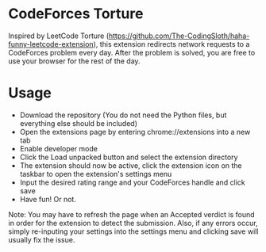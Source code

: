 # CodeForces Torture
Inspired by LeetCode Torture (https://github.com/The-CodingSloth/haha-funny-leetcode-extension), this extension redirects network requests to a CodeForces problem every day. After the problem is solved, you are free to use your browser for the rest of the day.

# Usage
- Download the repository (You do not need the Python files, but everything else should be included)
- Open the extensions page by entering chrome://extensions into a new tab
- Enable developer mode
- Click the Load unpacked button and select the extension directory
- The extension should now be active, click the extension icon on the taskbar to open the extension's settings menu
- Input the desired rating range and your CodeForces handle and click save
- Have fun! Or not.

Note: You may have to refresh the page when an Accepted verdict is found in order for the extension to detect the submission. Also, if any errors occur, simply re-inputing your settings into the settings menu and clicking save will usually fix the issue.
